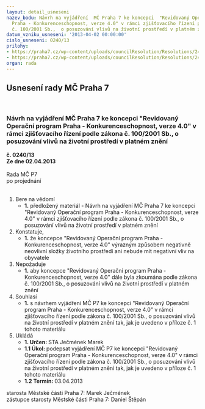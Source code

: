 ```yaml
---
layout: detail_usneseni
nazev_bodu: Návrh na vyjádření  MČ Praha 7 ke koncepci  "Revidovaný Operační program
  Praha - Konkurenceschopnost, verze 4.0" v rámci zjišťovacího řízení podle  zákona
  č. 100/2001 Sb.,  o posuzování vlivů na životní prostředí v platném znění
datum_vzniku_usneseni: '2013-04-02 00:00:00'
cislo_usneseni: 0240/13
prilohy:
- https://praha7.cz/wp-content/uploads/councilResolution/Resolutions/24141/18-13-eia_vyj%c3%a1d%c5%99en%c3%ad_op_pk.doc
- https://praha7.cz/wp-content/uploads/councilResolution/Resolutions/24141/18-13-m%c5%bep_op_pk.pdf
organ: rada
---
```

<div id="ucUsn_pList" class="usn">
	<span><h2>Usnesení rady MČ Praha 7 </h2>
<br></span><div class="standBody">
<span><h3>Návrh na vyjádření  MČ Praha 7 ke koncepci  "Revidovaný Operační program Praha - Konkurenceschopnost, verze 4.0" v rámci zjišťovacího řízení podle  zákona č. 100/2001 Sb.,  o posuzování vlivů na životní prostředí v platném znění</h3></span><div class="center">
		<strong>č. 0240/13</strong><br>
	</div>
<div class="center">
		<strong>Ze dne 02.04.2013</strong><br><br>
	</div>Rada MČ P7<br> po projednání<br><br><ol>
<li>Bere na vědomí<ul><li>
<strong>1.</strong> předložený materiál - Návrh na vyjádření  MČ Praha 7 ke koncepci  "Revidovaný Operační program Praha - Konkurenceschopnost, verze 4.0" v rámci zjišťovacího řízení podle  zákona č. 100/2001 Sb.,  o posuzování vlivů na životní prostředí v platném znění</li></ul>
</li>
<li>Konstatuje,<ul><li>
<strong>1.</strong> že koncepce  "Revidovaný Operační program Praha - Konkurenceschopnost, verze 4.0" výrazným způsobem negativně neovlivní složky životního prostředí ani nebude mít negativní vliv na obyvatele </li></ul>
</li>
<li>Nepožaduje<ul><li>
<strong>1.</strong> aby koncepce "Revidovaný Operační program Praha - Konkurenceschopnost, verze 4.0" dále byla zkoumána  podle  zákona č. 100/2001 Sb.,  o posuzování vlivů na životní prostředí v platném znění </li></ul>
</li>
<li>Souhlasí<ul><li>
<strong>1.</strong> s návrhem vyjádření MČ P7 ke koncepci  "Revidovaný Operační program Praha - Konkurenceschopnost, verze 4.0" v rámci zjišťovacího řízení podle  zákona č. 100/2001 Sb.,  o posuzování vlivů na životní prostředí v platném znění tak, jak je uvedeno v příloze č. 1 tohoto materiálu    </li></ul>
</li>
<li>Ukládá<ul>
<li>
<strong>1. Určen: </strong>STA Ječmének Marek</li>
<li>
<strong>1.1 Úkol: </strong>podepsat  vyjádření MČ P7 ke koncepci  "Revidovaný Operační program Praha - Konkurenceschopnost, verze 4.0" v rámci zjišťovacího řízení podle  zákona č. 100/2001 Sb.,  o posuzování vlivů na životní prostředí v platném znění tak, jak je uvedeno v příloze č. 1 tohoto materiálu </li>
<li>
<strong>1.2 Termín: </strong>03.04.2013</li>
</ul>
</li>
</ol>starosta Městské části Praha 7: Marek Ječmének<br>zástupce starosty Městské části Praha 7: Daniel Štěpán 
</div>
</div>